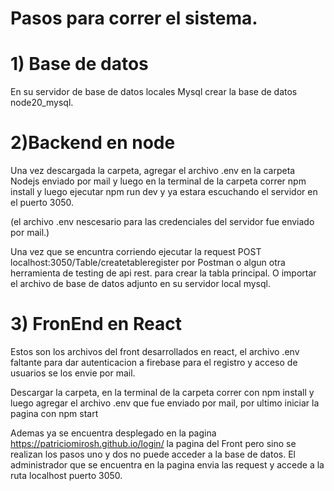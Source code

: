 
# Pasos para correr el sistema.
 
# 1) Base de datos 
En su servidor de base de datos locales Mysql crear la base de datos node20_mysql.


# 2)Backend en node

Una vez descargada la carpeta,  agregar el archivo .env en la carpeta Nodejs enviado por mail y luego en la terminal de la carpeta correr npm install y luego ejecutar npm run dev y ya estara escuchando el servidor en el puerto 3050.

(el archivo .env nescesario para las credenciales del servidor fue enviado por mail.)

Una vez que se encuntra corriendo ejecutar la request  POST localhost:3050/Table/createtableregister  por Postman o algun otra herramienta de testing de api rest. para crear la tabla principal. O importar el archivo de base de datos adjunto en su servidor local mysql.




# 3) FronEnd  en  React

Estos son los archivos del front desarrollados en react, el archivo .env faltante para dar autenticacion a firebase para el registro y acceso de usuarios se los envie por mail.

Descargar la carpeta, en la terminal de la carpeta correr con npm install y luego agregar el archivo .env que fue enviado por mail, por ultimo iniciar la pagina con npm start



Ademas ya se encuentra desplegado en la pagina https://patriciomirosh.github.io/login/ la pagina del Front pero sino se realizan los pasos uno y dos no puede acceder a la base de datos.
El administrador que se encuentra en la pagina envia las request y accede a la ruta  localhost puerto 3050.


